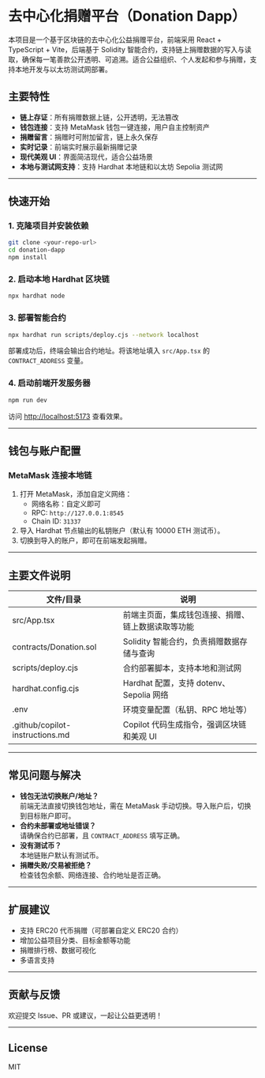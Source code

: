 # 去中心化捐赠平台（Donation Dapp）

本项目是一个基于区块链的去中心化公益捐赠平台，前端采用 React + TypeScript + Vite，后端基于 Solidity 智能合约，支持链上捐赠数据的写入与读取，确保每一笔善款公开透明、可追溯。适合公益组织、个人发起和参与捐赠，支持本地开发与以太坊测试网部署。

## 主要特性

- **链上存证**：所有捐赠数据上链，公开透明，无法篡改
- **钱包连接**：支持 MetaMask 钱包一键连接，用户自主控制资产
- **捐赠留言**：捐赠时可附加留言，链上永久保存
- **实时记录**：前端实时展示最新捐赠记录
- **现代美观 UI**：界面简洁现代，适合公益场景
- **本地与测试网支持**：支持 Hardhat 本地链和以太坊 Sepolia 测试网

---

## 快速开始

### 1. 克隆项目并安装依赖

```bash
git clone <your-repo-url>
cd donation-dapp
npm install
```

### 2. 启动本地 Hardhat 区块链

```bash
npx hardhat node
```

### 3. 部署智能合约

```bash
npx hardhat run scripts/deploy.cjs --network localhost
```

部署成功后，终端会输出合约地址。将该地址填入 `src/App.tsx` 的 `CONTRACT_ADDRESS` 变量。

### 4. 启动前端开发服务器

```bash
npm run dev
```

访问 [http://localhost:5173](http://localhost:5173) 查看效果。

---

## 钱包与账户配置

### MetaMask 连接本地链

1. 打开 MetaMask，添加自定义网络：
   - 网络名称：自定义即可
   - RPC: `http://127.0.0.1:8545`
   - Chain ID: `31337`
2. 导入 Hardhat 节点输出的私钥账户（默认有 10000 ETH 测试币）。
3. 切换到导入的账户，即可在前端发起捐赠。

---

## 主要文件说明

| 文件/目录                        | 说明                                               |
|-----------------------------------|----------------------------------------------------|
| src/App.tsx                      | 前端主页面，集成钱包连接、捐赠、链上数据读取等功能 |
| contracts/Donation.sol            | Solidity 智能合约，负责捐赠数据存储与查询           |
| scripts/deploy.cjs                | 合约部署脚本，支持本地和测试网                      |
| hardhat.config.cjs                | Hardhat 配置，支持 dotenv、Sepolia 网络             |
| .env                              | 环境变量配置（私钥、RPC 地址等）                    |
| .github/copilot-instructions.md   | Copilot 代码生成指令，强调区块链和美观 UI           |

---

## 常见问题与解决

- **钱包无法切换账户/地址？**  
  前端无法直接切换钱包地址，需在 MetaMask 手动切换。导入账户后，切换到目标账户即可。
- **合约未部署或地址错误？**  
  请确保合约已部署，且 `CONTRACT_ADDRESS` 填写正确。
- **没有测试币？**  
  本地链账户默认有测试币。
- **捐赠失败/交易被拒绝？**  
  检查钱包余额、网络连接、合约地址是否正确。

---

## 扩展建议

- 支持 ERC20 代币捐赠（可部署自定义 ERC20 合约）
- 增加公益项目分类、目标金额等功能
- 捐赠排行榜、数据可视化
- 多语言支持

---

## 贡献与反馈

欢迎提交 Issue、PR 或建议，一起让公益更透明！

---

## License

MIT
